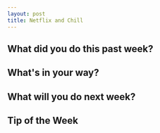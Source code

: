 ```yaml
---
layout: post
title: Netflix and Chill
---
```


<h2>What did you do this past week?</h2>



<h2>What's in your way?</h2>



<h2>What will you do next week?</h2>



<h2>Tip of the Week</h2>


